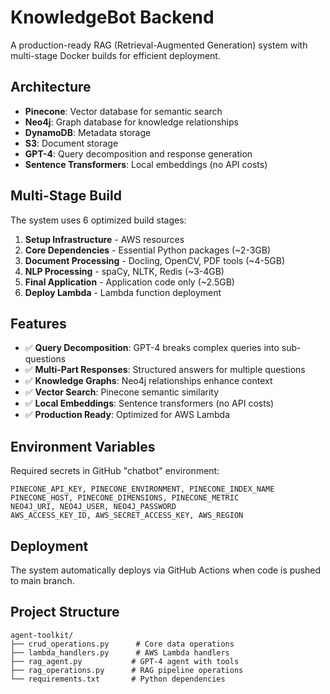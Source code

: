 # KnowledgeBot Backend

A production-ready RAG (Retrieval-Augmented Generation) system with multi-stage Docker builds for efficient deployment.

## Architecture

- **Pinecone**: Vector database for semantic search
- **Neo4j**: Graph database for knowledge relationships  
- **DynamoDB**: Metadata storage
- **S3**: Document storage
- **GPT-4**: Query decomposition and response generation
- **Sentence Transformers**: Local embeddings (no API costs)

## Multi-Stage Build

The system uses 6 optimized build stages:

1. **Setup Infrastructure** - AWS resources
2. **Core Dependencies** - Essential Python packages (~2-3GB)
3. **Document Processing** - Docling, OpenCV, PDF tools (~4-5GB)
4. **NLP Processing** - spaCy, NLTK, Redis (~3-4GB)
5. **Final Application** - Application code only (~2.5GB)
6. **Deploy Lambda** - Lambda function deployment

## Features

- ✅ **Query Decomposition**: GPT-4 breaks complex queries into sub-questions
- ✅ **Multi-Part Responses**: Structured answers for multiple questions
- ✅ **Knowledge Graphs**: Neo4j relationships enhance context
- ✅ **Vector Search**: Pinecone semantic similarity
- ✅ **Local Embeddings**: Sentence transformers (no API costs)
- ✅ **Production Ready**: Optimized for AWS Lambda

## Environment Variables

Required secrets in GitHub "chatbot" environment:

```
PINECONE_API_KEY, PINECONE_ENVIRONMENT, PINECONE_INDEX_NAME
PINECONE_HOST, PINECONE_DIMENSIONS, PINECONE_METRIC
NEO4J_URI, NEO4J_USER, NEO4J_PASSWORD
AWS_ACCESS_KEY_ID, AWS_SECRET_ACCESS_KEY, AWS_REGION
```

## Deployment

The system automatically deploys via GitHub Actions when code is pushed to main branch.

## Project Structure

```
agent-toolkit/
├── crud_operations.py      # Core data operations
├── lambda_handlers.py      # AWS Lambda handlers
├── rag_agent.py           # GPT-4 agent with tools
├── rag_operations.py      # RAG pipeline operations
└── requirements.txt       # Python dependencies
```
